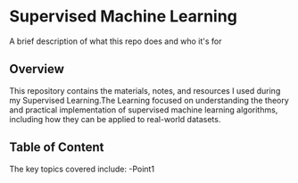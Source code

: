 # Supervised Machine Learning

A brief description of what this repo does and who it's for

## Overview
This repository contains the materials, notes, and resources I used during my Supervised Learning.The Learning focused on understanding the theory and practical implementation of supervised machine learning algorithms, including how they can be applied to real-world datasets.

## Table of Content 
The key topics covered include:
-Point1
